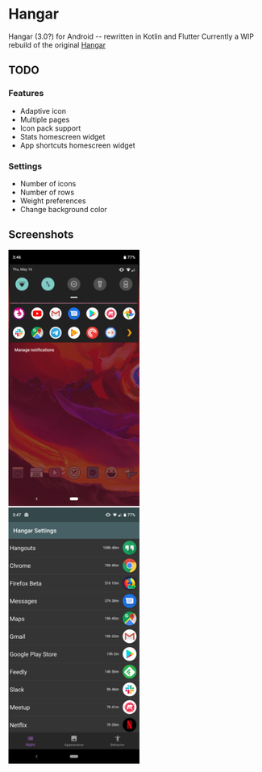 # Hangar
Hangar (3.0?) for Android -- rewritten in Kotlin and Flutter
Currently a WIP rebuild of the original [Hangar](https://github.com/corcoran/hangar)
## TODO
### Features
- Adaptive icon
- Multiple pages
- Icon pack support
- Stats homescreen widget
- App shortcuts homescreen widget
### Settings
- Number of icons
- Number of rows
- Weight preferences
- Change background color
## Screenshots
<a href="screenshots/1.jpg"><img src="screenshots/1.jpg" width="260"></a>
<a href="screenshots/2.jpg"><img src="screenshots/2.jpg" width="260"></a>
